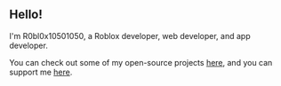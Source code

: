 ## Hello!

I'm R0bl0x10501050, a Roblox developer, web developer, and app developer.

You can check out some of my open-source projects [here](https://r0bl0x10501050.github.io/profile/projects), and you can support me [here](https://r0bl0x10501050.github.io/profile/supportme).
